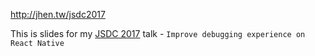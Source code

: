 http://jhen.tw/jsdc2017

This is slides for my [JSDC 2017](http://2017.jsdc.tw/) talk - `Improve debugging experience on React Native`
